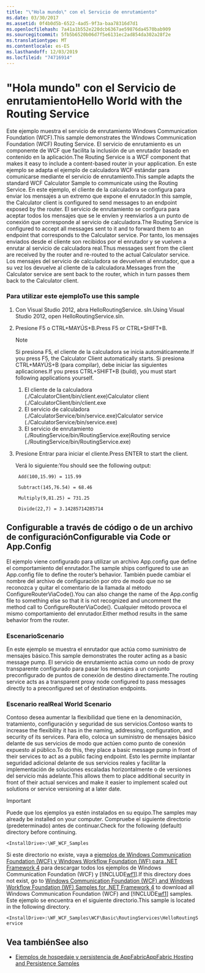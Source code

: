 ```yaml
---
title: "\"Hola mundo\" con el Servicio de enrutamiento"
ms.date: 03/30/2017
ms.assetid: 0f4b0d5b-6522-4ad5-9f3a-baa78316d7d1
ms.openlocfilehash: 7a41a1b552e220dcb6367ae59876da4570bab909
ms.sourcegitcommit: 5fb5b6520b06d7f5e6131ec2ad854da302a28f2e
ms.translationtype: MT
ms.contentlocale: es-ES
ms.lasthandoff: 12/03/2019
ms.locfileid: "74716914"
---
```

# <a name="hello-world-with-the-routing-service"></a><span data-ttu-id="61338-102">"Hola mundo" con el Servicio de enrutamiento</span><span class="sxs-lookup"><span data-stu-id="61338-102">Hello World with the Routing Service</span></span>
<span data-ttu-id="61338-103">Este ejemplo muestra el servicio de enrutamiento Windows Communication Foundation (WCF).</span><span class="sxs-lookup"><span data-stu-id="61338-103">This sample demonstrates the Windows Communication Foundation (WCF) Routing Service.</span></span> <span data-ttu-id="61338-104">El servicio de enrutamiento es un componente de WCF que facilita la inclusión de un enrutador basado en contenido en la aplicación.</span><span class="sxs-lookup"><span data-stu-id="61338-104">The Routing Service is a WCF component that makes it easy to include a content-based router in your application.</span></span> <span data-ttu-id="61338-105">En este ejemplo se adapta el ejemplo de calculadora WCF estándar para comunicarse mediante el servicio de enrutamiento.</span><span class="sxs-lookup"><span data-stu-id="61338-105">This sample adapts the standard WCF Calculator Sample to communicate using the Routing Service.</span></span> <span data-ttu-id="61338-106">En este ejemplo, el cliente de la calculadora se configura para enviar los mensajes a un extremo que expone el enrutador.</span><span class="sxs-lookup"><span data-stu-id="61338-106">In this sample, the Calculator client is configured to send messages to an endpoint exposed by the router.</span></span> <span data-ttu-id="61338-107">El servicio de enrutamiento se configura para aceptar todos los mensajes que se le envíen y reenviarlos a un punto de conexión que corresponde al servicio de calculadora.</span><span class="sxs-lookup"><span data-stu-id="61338-107">The Routing Service is configured to accept all messages sent to it and to forward them to an endpoint that corresponds to the Calculator service.</span></span> <span data-ttu-id="61338-108">Por tanto, los mensajes enviados desde el cliente son recibidos por el enrutador y se vuelven a enrutar al servicio de calculadora real.</span><span class="sxs-lookup"><span data-stu-id="61338-108">Thus messages sent from the client are received by the router and re-routed to the actual Calculator service.</span></span> <span data-ttu-id="61338-109">Los mensajes del servicio de calculadora se devuelven al enrutador, que a su vez los devuelve al cliente de la calculadora.</span><span class="sxs-lookup"><span data-stu-id="61338-109">Messages from the Calculator service are sent back to the router, which in turn passes them back to the Calculator client.</span></span>

### <a name="to-use-this-sample"></a><span data-ttu-id="61338-110">Para utilizar este ejemplo</span><span class="sxs-lookup"><span data-stu-id="61338-110">To use this sample</span></span>

1. <span data-ttu-id="61338-111">Con Visual Studio 2012, abra HelloRoutingService. sln.</span><span class="sxs-lookup"><span data-stu-id="61338-111">Using Visual Studio 2012, open HelloRoutingService.sln.</span></span>

2. <span data-ttu-id="61338-112">Presione F5 o CTRL+MAYÚS+B.</span><span class="sxs-lookup"><span data-stu-id="61338-112">Press F5 or CTRL+SHIFT+B.</span></span>

    > [!NOTE]
    > <span data-ttu-id="61338-113">Si presiona F5, el cliente de la calculadora se inicia automáticamente.</span><span class="sxs-lookup"><span data-stu-id="61338-113">If you press F5, the Calculator Client automatically starts.</span></span> <span data-ttu-id="61338-114">Si presiona CTRL+MAYÚS+B (para compilar), debe iniciar las siguientes aplicaciones.</span><span class="sxs-lookup"><span data-stu-id="61338-114">If you press CTRL+SHIFT+B (build), you must start following applications yourself.</span></span>
    >
    > 1. <span data-ttu-id="61338-115">El cliente de la calculadora (./CalculatorClient/bin/client.exe)</span><span class="sxs-lookup"><span data-stu-id="61338-115">Calculator client (./CalculatorClient/bin/client.exe</span></span>
    > 2. <span data-ttu-id="61338-116">El servicio de calculadora (./CalculatorService/bin/service.exe)</span><span class="sxs-lookup"><span data-stu-id="61338-116">Calculator service (./CalculatorService/bin/service.exe)</span></span>
    > 3. <span data-ttu-id="61338-117">El servicio de enrutamiento (./RoutingService/bin/RoutingService.exe)</span><span class="sxs-lookup"><span data-stu-id="61338-117">Routing service (./RoutingService/bin/RoutingService.exe)</span></span>

3. <span data-ttu-id="61338-118">Presione Entrar para iniciar el cliente.</span><span class="sxs-lookup"><span data-stu-id="61338-118">Press ENTER to start the client.</span></span>

     <span data-ttu-id="61338-119">Verá lo siguiente:</span><span class="sxs-lookup"><span data-stu-id="61338-119">You should see the following output:</span></span>

    ```console
     Add(100,15.99) = 115.99

     Subtract(145,76.54) = 68.46

     Multiply(9,81.25) = 731.25

     Divide(22,7) = 3.14285714285714
    ```

## <a name="configurable-via-code-or-appconfig"></a><span data-ttu-id="61338-120">Configurable a través de código o de un archivo de configuración</span><span class="sxs-lookup"><span data-stu-id="61338-120">Configurable via Code or App.Config</span></span>
 <span data-ttu-id="61338-121">El ejemplo viene configurado para utilizar un archivo App.config que define el comportamiento del enrutador.</span><span class="sxs-lookup"><span data-stu-id="61338-121">The sample ships configured to use an App.config file to define the router’s behavior.</span></span> <span data-ttu-id="61338-122">También puede cambiar el nombre del archivo de configuración por otro de modo que no se reconozca y quitar el comentario de la llamada al método ConfigureRouterViaCode().</span><span class="sxs-lookup"><span data-stu-id="61338-122">You can also change the name of the App.config file to something else so that it is not recognized and uncomment the method call to ConfigureRouterViaCode().</span></span> <span data-ttu-id="61338-123">Cualquier método provoca el mismo comportamiento del enrutador.</span><span class="sxs-lookup"><span data-stu-id="61338-123">Either method results in the same behavior from the router.</span></span>

### <a name="scenario"></a><span data-ttu-id="61338-124">Escenario</span><span class="sxs-lookup"><span data-stu-id="61338-124">Scenario</span></span>
 <span data-ttu-id="61338-125">En este ejemplo se muestra el enrutador que actúa como suministro de mensajes básico.</span><span class="sxs-lookup"><span data-stu-id="61338-125">This sample demonstrates the router acting as a basic message pump.</span></span> <span data-ttu-id="61338-126">El servicio de enrutamiento actúa como un nodo de proxy transparente configurado para pasar los mensajes a un conjunto preconfigurado de puntos de conexión de destino directamente.</span><span class="sxs-lookup"><span data-stu-id="61338-126">The routing service acts as a transparent proxy node configured to pass messages directly to a preconfigured set of destination endpoints.</span></span>

### <a name="real-world-scenario"></a><span data-ttu-id="61338-127">Escenario real</span><span class="sxs-lookup"><span data-stu-id="61338-127">Real World Scenario</span></span>
 <span data-ttu-id="61338-128">Contoso desea aumentar la flexibilidad que tiene en la denominación, tratamiento, configuración y seguridad de sus servicios.</span><span class="sxs-lookup"><span data-stu-id="61338-128">Contoso wants to increase the flexibility it has in the naming, addressing, configuration, and security of its services.</span></span> <span data-ttu-id="61338-129">Para ello, coloca un suministro de mensajes básico delante de sus servicios de modo que actúen como punto de conexión expuesto al público.</span><span class="sxs-lookup"><span data-stu-id="61338-129">To do this, they place a basic message pump in front of their services to act as a public facing endpoint.</span></span> <span data-ttu-id="61338-130">Esto les permite implantar seguridad adicional delante de sus servicios reales y facilitar la implementación de soluciones escaladas horizontalmente o de versiones del servicio más adelante.</span><span class="sxs-lookup"><span data-stu-id="61338-130">This allows them to place additional security in front of their actual services and make it easier to implement scaled out solutions or service versioning at a later date.</span></span>

> [!IMPORTANT]
> <span data-ttu-id="61338-131">Puede que los ejemplos ya estén instalados en su equipo.</span><span class="sxs-lookup"><span data-stu-id="61338-131">The samples may already be installed on your computer.</span></span> <span data-ttu-id="61338-132">Compruebe el siguiente directorio (predeterminado) antes de continuar.</span><span class="sxs-lookup"><span data-stu-id="61338-132">Check for the following (default) directory before continuing.</span></span>  
>   
> `<InstallDrive>:\WF_WCF_Samples`  
>   
> <span data-ttu-id="61338-133">Si este directorio no existe, vaya a [ejemplos de Windows Communication Foundation (WCF) y Windows Workflow Foundation (WF) para .NET Framework 4](https://www.microsoft.com/download/details.aspx?id=21459) para descargar todos los ejemplos de Windows Communication Foundation (WCF) y [!INCLUDE[wf1](../../../../includes/wf1-md.md)].</span><span class="sxs-lookup"><span data-stu-id="61338-133">If this directory does not exist, go to [Windows Communication Foundation (WCF) and Windows Workflow Foundation (WF) Samples for .NET Framework 4](https://www.microsoft.com/download/details.aspx?id=21459) to download all Windows Communication Foundation (WCF) and [!INCLUDE[wf1](../../../../includes/wf1-md.md)] samples.</span></span> <span data-ttu-id="61338-134">Este ejemplo se encuentra en el siguiente directorio.</span><span class="sxs-lookup"><span data-stu-id="61338-134">This sample is located in the following directory.</span></span>  
>   
> `<InstallDrive>:\WF_WCF_Samples\WCF\Basic\RoutingServices\HelloRoutingService`  
  
## <a name="see-also"></a><span data-ttu-id="61338-135">Vea también</span><span class="sxs-lookup"><span data-stu-id="61338-135">See also</span></span>

- [<span data-ttu-id="61338-136">Ejemplos de hospedaje y persistencia de AppFabric</span><span class="sxs-lookup"><span data-stu-id="61338-136">AppFabric Hosting and Persistence Samples</span></span>](https://go.microsoft.com/fwlink/?LinkId=193961)

